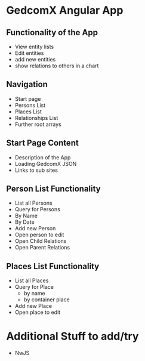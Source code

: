 # GedcomX Angular App
## Functionality of the App
- View entity lists
- Edit entities
- add new entities
- show relations to others in a chart
## Navigation
- Start page
- Persons List
- Places List
- Relationships List
- Further root arrays
## Start Page Content
- Description of the App
- Loading GedcomX JSON
- Links to sub sites
## Person List Functionality
- List all Persons
- Query for Persons
 - By Name
 - By Date
- Add new Person
- Open person to edit
- Open Child Relations
- Open Parent Relations
## Places List Functionality
- List all Places
- Query for Place
  - by name
  - by container place
- Add new Place
- Open place to edit
# Additional Stuff to add/try
- NwJS
